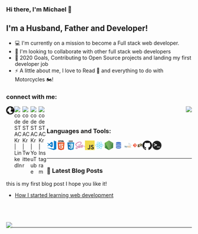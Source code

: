 ### Hi there, I'm Michael 👋

## I'm a Husband, Father and Developer!
- 💻 I'm currently on a mission to become a Full stack web developer.
- 👯 I'm looking to collaborate with other full stack web developers
- 🥅 2020 Goals, Contributing to Open Source projects and landing my first developer job
- ⚡ A little about me, I love to Read 📗 and everything to do with Motorcycles 🏍!

### connect with me:
[<img align="left" alt="codeSTACKr.com" width="22px" src="https://raw.githubusercontent.com/iconic/open-iconic/master/svg/globe.svg" />][website]
[<img align="left" alt="codeSTACKr | LinkedIn" width="22px" src="https://cdn.jsdelivr.net/npm/simple-icons@v3/icons/linkedin.svg" />][linkedin]
[<img align="left" alt="codeSTACKr | Twitter" width="22px" src="https://cdn.jsdelivr.net/npm/simple-icons@v3/icons/twitter.svg" />][twitter]
[<img align="left" alt="codeSTACKr | YouTube" width="22px" src="https://cdn.jsdelivr.net/npm/simple-icons@3.4.1/icons/angellist.svg" />][angelist]
[<img align="left" alt="codeSTACKr | Instagram" width="22px" src="https://cdn.jsdelivr.net/npm/simple-icons@3.4.1/icons/medium.svg" />][medium]
<img align="right" src="https://github-readme-stats.vercel.app/api/top-langs/?username=mikethreels&layout=compact&theme=vue" />
<br />
<br />

### Languages and Tools:

<img align="left" alt="Visual Studio Code" width="26px" src="https://raw.githubusercontent.com/github/explore/80688e429a7d4ef2fca1e82350fe8e3517d3494d/topics/visual-studio-code/visual-studio-code.png" />
<img align="left" alt="HTML5" width="26px" src="https://raw.githubusercontent.com/github/explore/80688e429a7d4ef2fca1e82350fe8e3517d3494d/topics/html/html.png" />
<img align="left" alt="CSS3" width="26px" src="https://raw.githubusercontent.com/github/explore/80688e429a7d4ef2fca1e82350fe8e3517d3494d/topics/css/css.png" />
<img align="left" alt="Sass" width="26px" src="https://raw.githubusercontent.com/github/explore/80688e429a7d4ef2fca1e82350fe8e3517d3494d/topics/sass/sass.png" />
<img align="left" alt="JavaScript" width="26px" src="https://raw.githubusercontent.com/github/explore/80688e429a7d4ef2fca1e82350fe8e3517d3494d/topics/javascript/javascript.png" />
<img align="left" alt="React" width="26px" src="https://raw.githubusercontent.com/github/explore/80688e429a7d4ef2fca1e82350fe8e3517d3494d/topics/react/react.png" />
<img align="left" alt="Node.js" width="26px" src="https://raw.githubusercontent.com/github/explore/80688e429a7d4ef2fca1e82350fe8e3517d3494d/topics/nodejs/nodejs.png" />
<img align="left" alt="SQL" width="26px" src="https://raw.githubusercontent.com/github/explore/80688e429a7d4ef2fca1e82350fe8e3517d3494d/topics/sql/sql.png" />
<img align="left" alt="MySQL" width="26px" src="https://raw.githubusercontent.com/github/explore/80688e429a7d4ef2fca1e82350fe8e3517d3494d/topics/mysql/mysql.png" />
<img align="left" alt="Git" width="26px" src="https://raw.githubusercontent.com/github/explore/80688e429a7d4ef2fca1e82350fe8e3517d3494d/topics/git/git.png" />
<img align="left" alt="GitHub" width="26px" src="https://raw.githubusercontent.com/github/explore/78df643247d429f6cc873026c0622819ad797942/topics/github/github.png" />
<img align="left" alt="HTML5" width="26px" src="https://raw.githubusercontent.com/github/explore/80688e429a7d4ef2fca1e82350fe8e3517d3494d/topics/terminal/terminal.png" />

<br />
<br />

---

### 📕 Latest Blog Posts 
this is my first blog post I hope you like it!
<!-- BLOG-POST-LIST:START -->
- [How‌ ‌I‌ ‌started‌ ‌learning‌ ‌web‌ development‌](https://medium.com/@michaelthreels/how-i-started-learning-web-development-7a2ceb12ec64)
<!-- BLOG-POST-LIST:END -->

<br />
<br />
<br />

<img align="left" src="https://github-readme-stats.vercel.app/api/?username=mikethreels&theme=vue&show_icons=true" />

---

<br />
<br />

[website]: https://mikethreels.github.io/portfolio/
[twitter]: https://twitter.com/MichaelThreels
[linkedin]: https://www.linkedin.com/in/michael-threels/
[angelist]: https://angel.co/u/michael-threels
[medium]: https://medium.com/@michaelthreels


